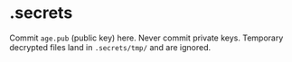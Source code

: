 # .secrets
Commit `age.pub` (public key) here. Never commit private keys.
Temporary decrypted files land in `.secrets/tmp/` and are ignored.
